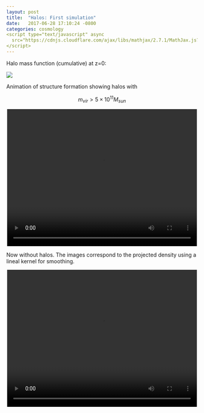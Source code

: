 ```yaml
---
layout: post
title:  "Halos: First simulation"
date:   2017-06-28 17:10:24 -0800
categories: cosmology
<script type="text/javascript" async
  src="https://cdnjs.cloudflare.com/ajax/libs/mathjax/2.7.1/MathJax.js?config=TeX-MML-AM_CHTML">
</script>
---
```


Halo mass function (cumulative) at z=0:

<img src="{{ site.url }}assets/images/massFunc_z_0.png">

Animation of structure formation showing halos with

$$m_{vir} > 5 \times 10^{11} M_{sun} $$

<div style="text-align: center">
<video src="{{ site.url }}assets/videos/cosmo_anim_halos.mp4" width="500" height="360" controls preload> </video>
</div>

Now without halos. The images correspond to the projected density using a lineal kernel for smoothing.

<div style="text-align: center">
<video src="{{ site.url }}assets/videos/cosmo_anim.mp4" width="500" height="360" controls preload> </video>
</div>
